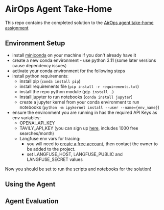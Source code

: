 # AirOps Agent Take-Home

This repo contains the completed solution to the [AirOps agent take-home assignment](https://airopshq.notion.site/Integration-Agent-Take-Home-Assessment-1c31f419db8a8046ae41e6722123811c#1c31f419db8a8046a87fe5f3cb849574)

## Environment Setup
* install [miniconda](https://www.anaconda.com/docs/getting-started/miniconda/main) on your machine if you don't already have it
* create a new conda environment - use python 3.11 (some later versions cause dependency issues)
* activate your conda environment for the following steps 
* install python requirements:
  * install pip (`conda install pip`)
  * install requirements file (`pip install -r requirements.txt`)
  * install the repo python module (`pip install .`)
  * install jupyter to run notebooks (`conda install jupyter`)
  * create a jupyter kernel from your conda environment to run notebooks (`python -m ipykernel install --user --name={env_name}`)
* ensure the environment you are running in has the required API Keys as env variables:
  * OPENAI_API_KEY
  * TAVILY_API_KEY (you can sign up [here](https://tavily.com/), includes 1000 free searches/month)
  * Langfuse env vars for tracing:
    * you will need to [create a free account](https://cloud.langfuse.com/auth/sign-up), then contact the owner to be added to the project.
    * set LANGFUSE_HOST, LANGFUSE_PUBLIC and LANGFUSE_SECRET values

Now you should be set to run the scripts and notebooks for the solution!

## Using the Agent


## Agent Evaluation

